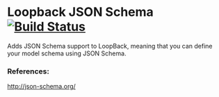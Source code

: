 # Loopback JSON Schema [![Build Status](https://travis-ci.org/globocom/loopback-jsonschema.png?branch=master)](https://travis-ci.org/globocom/loopback-jsonschema)

Adds JSON Schema support to LoopBack, meaning that you can define your model schema using JSON Schema.

### References:

http://json-schema.org/
